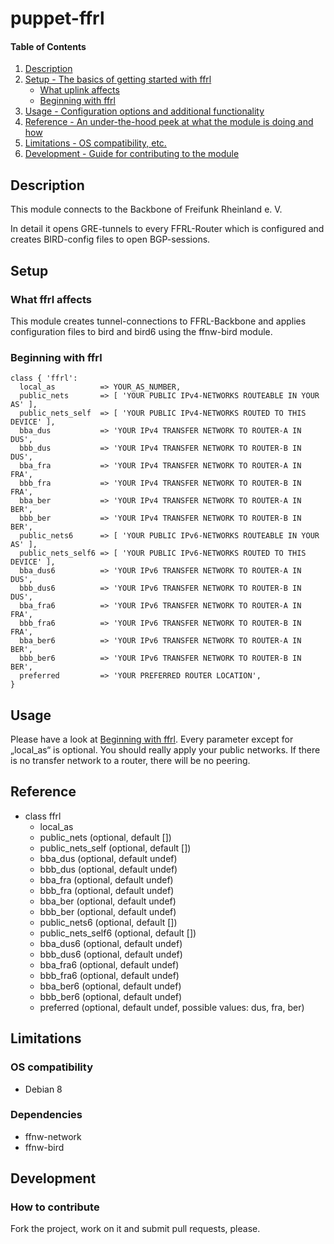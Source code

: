 # puppet-ffrl

#### Table of Contents

1. [Description](#description)
1. [Setup - The basics of getting started with ffrl](#setup)
    * [What uplink affects](#what-uplink-affects)
    * [Beginning with ffrl](#beginning-with-uplink)
1. [Usage - Configuration options and additional functionality](#usage)
1. [Reference - An under-the-hood peek at what the module is doing and how](#reference)
1. [Limitations - OS compatibility, etc.](#limitations)
1. [Development - Guide for contributing to the module](#development)

## Description

This module connects to the Backbone of Freifunk Rheinland e. V.

In detail it opens GRE-tunnels to every FFRL-Router which is configured and creates BIRD-config files to open BGP-sessions.

## Setup

### What ffrl affects

This module creates tunnel-connections to FFRL-Backbone and applies configuration files to bird and bird6 using the ffnw-bird module.

### Beginning with ffrl

```puppet
class { 'ffrl':
  local_as          => YOUR_AS_NUMBER,
  public_nets       => [ 'YOUR PUBLIC IPv4-NETWORKS ROUTEABLE IN YOUR AS' ],
  public_nets_self  => [ 'YOUR PUBLIC IPv4-NETWORKS ROUTED TO THIS DEVICE' ],
  bba_dus           => 'YOUR IPv4 TRANSFER NETWORK TO ROUTER-A IN DUS',
  bbb_dus           => 'YOUR IPv4 TRANSFER NETWORK TO ROUTER-B IN DUS',
  bba_fra           => 'YOUR IPv4 TRANSFER NETWORK TO ROUTER-A IN FRA',
  bbb_fra           => 'YOUR IPv4 TRANSFER NETWORK TO ROUTER-B IN FRA',
  bba_ber           => 'YOUR IPv4 TRANSFER NETWORK TO ROUTER-A IN BER',
  bbb_ber           => 'YOUR IPv4 TRANSFER NETWORK TO ROUTER-B IN BER',
  public_nets6      => [ 'YOUR PUBLIC IPv6-NETWORKS ROUTEABLE IN YOUR AS' ],
  public_nets_self6 => [ 'YOUR PUBLIC IPv6-NETWORKS ROUTED TO THIS DEVICE' ],
  bba_dus6          => 'YOUR IPv6 TRANSFER NETWORK TO ROUTER-A IN DUS',
  bbb_dus6          => 'YOUR IPv6 TRANSFER NETWORK TO ROUTER-B IN DUS',
  bba_fra6          => 'YOUR IPv6 TRANSFER NETWORK TO ROUTER-A IN FRA',
  bbb_fra6          => 'YOUR IPv6 TRANSFER NETWORK TO ROUTER-B IN FRA',
  bba_ber6          => 'YOUR IPv6 TRANSFER NETWORK TO ROUTER-A IN BER',
  bbb_ber6          => 'YOUR IPv6 TRANSFER NETWORK TO ROUTER-B IN BER',
  preferred         => 'YOUR PREFERRED ROUTER LOCATION',
}
```

## Usage

Please have a look at [Beginning with ffrl](#beginning-with-uplink). Every parameter except for „local\_as“ is optional. You should really apply your public networks. If there is no transfer network to a router, there will be no peering.

## Reference

* class ffrl
  * local\_as
  * public\_nets (optional, default [])
  * public\_nets\_self (optional, default [])
  * bba\_dus (optional, default undef)
  * bbb\_dus (optional, default undef)
  * bba\_fra (optional, default undef)
  * bbb\_fra (optional, default undef)
  * bba\_ber (optional, default undef)
  * bbb\_ber (optional, default undef)
  * public\_nets6 (optional, default [])
  * public\_nets\_self6 (optional, default [])
  * bba\_dus6 (optional, default undef)
  * bbb\_dus6 (optional, default undef)
  * bba\_fra6 (optional, default undef)
  * bbb\_fra6 (optional, default undef)
  * bba\_ber6 (optional, default undef)
  * bbb\_ber6 (optional, default undef)
  * preferred (optional, default undef, possible values: dus, fra, ber)

## Limitations

### OS compatibility
* Debian 8

### Dependencies
* ffnw-network
* ffnw-bird

## Development

### How to contribute
Fork the project, work on it and submit pull requests, please.

